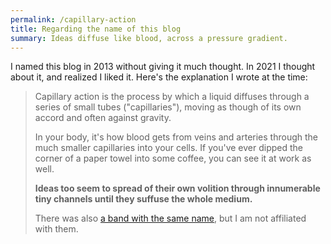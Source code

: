 ```yaml
---
permalink: /capillary-action
title: Regarding the name of this blog
summary: Ideas diffuse like blood, across a pressure gradient.
---
```


I named this blog in 2013 without giving it much thought. In 2021 I thought about it, and realized I liked it. Here's the explanation I wrote at the time:

> Capillary action is the process by which a liquid diffuses through a series of small tubes ("capillaries"), moving as though of its own accord and often against gravity.
> 
> In your body, it's how blood gets from veins and arteries through the much smaller capillaries into your cells. If you've ever dipped the corner of a paper towel into some coffee, you can see it at work as well.
> 
> **Ideas too seem to spread of their own volition through innumerable tiny channels until they suffuse the whole medium.**
> 
> There was also [a band with the same name](https://en.wikipedia.org/wiki/Capillary_Action_(band)), but I am not affiliated with them.

